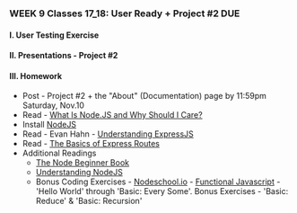 ### WEEK 9 Classes 17_18: User Ready + Project #2 DUE

#### I. User Testing Exercise

#### II. Presentations - Project #2

#### III. Homework
* Post - Project #2 + the "About" (Documentation) page by 11:59pm Saturday, Nov.10
* Read - [What Is Node.JS and Why Should I Care?](http://www.makeuseof.com/tag/what-is-node-js-and-why-should-i-care-web-development/)
* Install [NodeJS](http://nodejs.org/)
* Read - Evan Hahn - [Understanding ExpressJS](http://evanhahn.com/understanding-express/)
* Read - [The Basics of Express Routes](http://flippinawesome.org/2014/04/07/the-basics-of-express-routes/)
* Additional Readings
	* [The Node Beginner Book](http://www.nodebeginner.org/)
	* [Understanding NodeJS](http://debuggable.com/posts/understanding-node-js:4bd98440-45e4-4a9a-8ef7-0f7ecbdd56cb)
	* Bonus Coding Exercises - [Nodeschool.io](http://nodeschool.io/) - [Functional Javascript](https://github.com/timoxley/functional-javascript-workshop) - 'Hello World' through 'Basic: Every Some'. Bonus Exercises - 'Basic: Reduce' & 'Basic: Recursion'